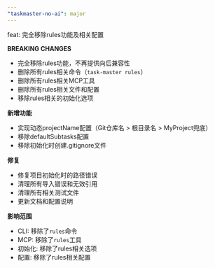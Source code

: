 ```yaml
---
"taskmaster-no-ai": major
---
```


feat: 完全移除rules功能及相关配置

**BREAKING CHANGES**
- 完全移除rules功能，不再提供向后兼容性
- 删除所有rules相关命令（`task-master rules`）
- 删除所有rules相关MCP工具
- 删除所有rules相关文件和配置
- 移除rules相关的初始化选项

**新增功能**
- 实现动态projectName配置（Git仓库名 > 根目录名 > MyProject兜底）
- 移除defaultSubtasks配置
- 移除初始化时创建.gitignore文件

**修复**
- 修复项目初始化时的路径错误
- 清理所有导入错误和无效引用
- 清理所有相关测试文件
- 更新文档和配置说明

**影响范围**
- CLI: 移除了`rules`命令
- MCP: 移除了`rules`工具
- 初始化: 移除了rules相关选项
- 配置: 移除了rules相关配置
